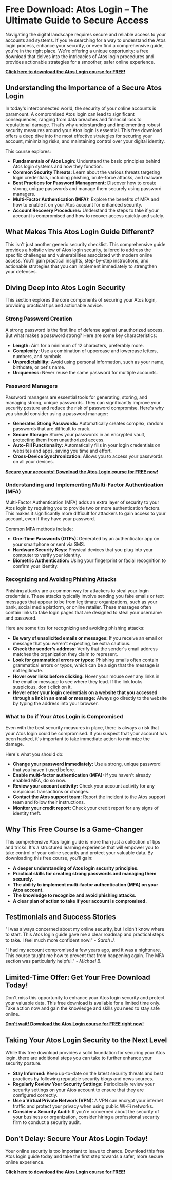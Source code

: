 # Free Download: Atos Login – The Ultimate Guide to Secure Access

Navigating the digital landscape requires secure and reliable access to your accounts and systems. If you're searching for a way to understand the Atos login process, enhance your security, or even find a comprehensive guide, you're in the right place. We're offering a unique opportunity: a free download that delves into the intricacies of Atos login procedures and provides actionable strategies for a smoother, safer online experience.

[**Click here to download the Atos Login course for FREE!**](https://udemywork.com/atos-login)

## Understanding the Importance of a Secure Atos Login

In today's interconnected world, the security of your online accounts is paramount. A compromised Atos login can lead to significant consequences, ranging from data breaches and financial loss to reputational damage. That’s why understanding and implementing robust security measures around your Atos login is essential. This free download offers a deep dive into the most effective strategies for securing your account, minimizing risks, and maintaining control over your digital identity.

This course explores:

*   **Fundamentals of Atos Login:** Understand the basic principles behind Atos login systems and how they function.
*   **Common Security Threats:** Learn about the various threats targeting login credentials, including phishing, brute-force attacks, and malware.
*   **Best Practices for Password Management:** Discover how to create strong, unique passwords and manage them securely using password managers.
*   **Multi-Factor Authentication (MFA):** Explore the benefits of MFA and how to enable it on your Atos account for enhanced security.
*   **Account Recovery Procedures:** Understand the steps to take if your account is compromised and how to recover access quickly and safely.

## What Makes This Atos Login Guide Different?

This isn't just another generic security checklist. This comprehensive guide provides a holistic view of Atos login security, tailored to address the specific challenges and vulnerabilities associated with modern online access. You'll gain practical insights, step-by-step instructions, and actionable strategies that you can implement immediately to strengthen your defenses.

## Diving Deep into Atos Login Security

This section explores the core components of securing your Atos login, providing practical tips and actionable advice.

### Strong Password Creation

A strong password is the first line of defense against unauthorized access. But what makes a password strong? Here are some key characteristics:

*   **Length:** Aim for a minimum of 12 characters, preferably more.
*   **Complexity:** Use a combination of uppercase and lowercase letters, numbers, and symbols.
*   **Unpredictability:** Avoid using personal information, such as your name, birthdate, or pet's name.
*   **Uniqueness:** Never reuse the same password for multiple accounts.

### Password Managers

Password managers are essential tools for generating, storing, and managing strong, unique passwords. They can significantly improve your security posture and reduce the risk of password compromise. Here's why you should consider using a password manager:

*   **Generates Strong Passwords:** Automatically creates complex, random passwords that are difficult to crack.
*   **Secure Storage:** Stores your passwords in an encrypted vault, protecting them from unauthorized access.
*   **Auto-Fill Functionality:** Automatically fills in your login credentials on websites and apps, saving you time and effort.
*   **Cross-Device Synchronization:** Allows you to access your passwords on all your devices.

[**Secure your accounts! Download the Atos Login course for FREE now!**](https://udemywork.com/atos-login)

### Understanding and Implementing Multi-Factor Authentication (MFA)

Multi-Factor Authentication (MFA) adds an extra layer of security to your Atos login by requiring you to provide two or more authentication factors. This makes it significantly more difficult for attackers to gain access to your account, even if they have your password.

Common MFA methods include:

*   **One-Time Passwords (OTPs):** Generated by an authenticator app on your smartphone or sent via SMS.
*   **Hardware Security Keys:** Physical devices that you plug into your computer to verify your identity.
*   **Biometric Authentication:** Using your fingerprint or facial recognition to confirm your identity.

### Recognizing and Avoiding Phishing Attacks

Phishing attacks are a common way for attackers to steal your login credentials. These attacks typically involve sending you fake emails or text messages that appear to be from legitimate organizations, such as your bank, social media platform, or online retailer. These messages often contain links to fake login pages that are designed to steal your username and password.

Here are some tips for recognizing and avoiding phishing attacks:

*   **Be wary of unsolicited emails or messages:** If you receive an email or message that you weren't expecting, be extra cautious.
*   **Check the sender's address:** Verify that the sender's email address matches the organization they claim to represent.
*   **Look for grammatical errors or typos:** Phishing emails often contain grammatical errors or typos, which can be a sign that the message is not legitimate.
*   **Hover over links before clicking:** Hover your mouse over any links in the email or message to see where they lead. If the link looks suspicious, don't click on it.
*   **Never enter your login credentials on a website that you accessed through a link in an email or message:** Always go directly to the website by typing the address into your browser.

### What to Do if Your Atos Login is Compromised

Even with the best security measures in place, there is always a risk that your Atos login could be compromised. If you suspect that your account has been hacked, it's important to take immediate action to minimize the damage.

Here's what you should do:

*   **Change your password immediately:** Use a strong, unique password that you haven't used before.
*   **Enable multi-factor authentication (MFA):** If you haven't already enabled MFA, do so now.
*   **Review your account activity:** Check your account activity for any suspicious transactions or changes.
*   **Contact the Atos support team:** Report the incident to the Atos support team and follow their instructions.
*   **Monitor your credit report:** Check your credit report for any signs of identity theft.

## Why This Free Course Is a Game-Changer

This comprehensive Atos login guide is more than just a collection of tips and tricks. It's a structured learning experience that will empower you to take control of your online security and protect your valuable data. By downloading this free course, you'll gain:

*   **A deeper understanding of Atos login security principles.**
*   **Practical skills for creating strong passwords and managing them securely.**
*   **The ability to implement multi-factor authentication (MFA) on your Atos account.**
*   **The knowledge to recognize and avoid phishing attacks.**
*   **A clear plan of action to take if your account is compromised.**

## Testimonials and Success Stories

"I was always concerned about my online security, but I didn't know where to start. This Atos login guide gave me a clear roadmap and practical steps to take. I feel much more confident now!" - *Sarah J.*

"I had my account compromised a few years ago, and it was a nightmare. This course taught me how to prevent that from happening again. The MFA section was particularly helpful." - *Michael B.*

## Limited-Time Offer: Get Your Free Download Today!

Don't miss this opportunity to enhance your Atos login security and protect your valuable data. This free download is available for a limited time only. Take action now and gain the knowledge and skills you need to stay safe online.

[**Don't wait! Download the Atos Login course for FREE right now!**](https://udemywork.com/atos-login)

## Taking Your Atos Login Security to the Next Level

While this free download provides a solid foundation for securing your Atos login, there are additional steps you can take to further enhance your security posture.

*   **Stay Informed:** Keep up-to-date on the latest security threats and best practices by following reputable security blogs and news sources.
*   **Regularly Review Your Security Settings:** Periodically review your security settings on your Atos account to ensure that they are configured correctly.
*   **Use a Virtual Private Network (VPN):** A VPN can encrypt your internet traffic and protect your privacy when using public Wi-Fi networks.
*   **Consider a Security Audit:** If you're concerned about the security of your business or organization, consider hiring a professional security firm to conduct a security audit.

## Don't Delay: Secure Your Atos Login Today!

Your online security is too important to leave to chance. Download this free Atos login guide today and take the first step towards a safer, more secure online experience.

[**Click here to download the Atos Login course for FREE!**](https://udemywork.com/atos-login)
